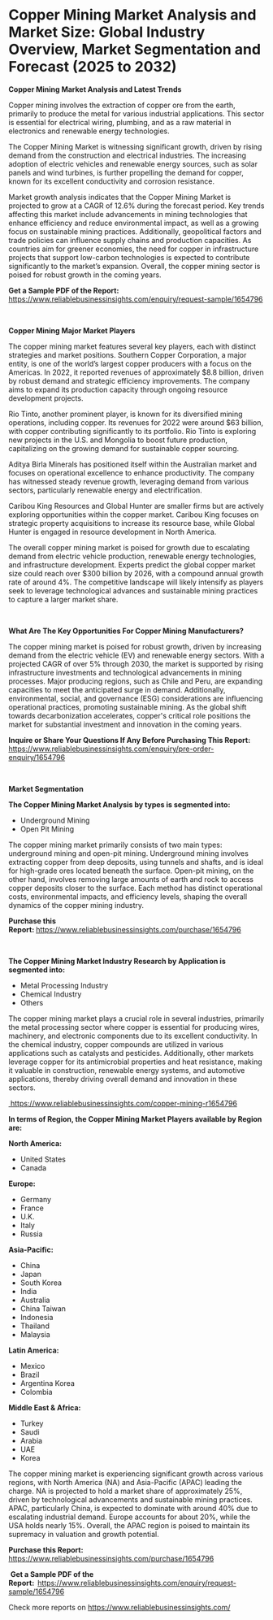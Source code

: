 <p><h1>Copper Mining Market Analysis and Market Size: Global Industry Overview, Market Segmentation and Forecast (2025 to 2032)</h1></p><p><strong>Copper Mining Market Analysis and Latest Trends</strong></p>
<p><p>Copper mining involves the extraction of copper ore from the earth, primarily to produce the metal for various industrial applications. This sector is essential for electrical wiring, plumbing, and as a raw material in electronics and renewable energy technologies.</p><p>The Copper Mining Market is witnessing significant growth, driven by rising demand from the construction and electrical industries. The increasing adoption of electric vehicles and renewable energy sources, such as solar panels and wind turbines, is further propelling the demand for copper, known for its excellent conductivity and corrosion resistance.</p><p>Market growth analysis indicates that the Copper Mining Market is projected to grow at a CAGR of 12.6% during the forecast period. Key trends affecting this market include advancements in mining technologies that enhance efficiency and reduce environmental impact, as well as a growing focus on sustainable mining practices. Additionally, geopolitical factors and trade policies can influence supply chains and production capacities. As countries aim for greener economies, the need for copper in infrastructure projects that support low-carbon technologies is expected to contribute significantly to the market’s expansion. Overall, the copper mining sector is poised for robust growth in the coming years.</p></p>
<p><strong>Get a Sample PDF of the Report:&nbsp;</strong> <a href="https://www.reliablebusinessinsights.com/enquiry/request-sample/1654796?utm_campaign=3084&utm_medium=2&utm_source=Github&utm_content=ia&utm_term=06032025&utm_id=copper-mining">https://www.reliablebusinessinsights.com/enquiry/request-sample/1654796</a></p>
<p>&nbsp;</p>
<p><strong>Copper Mining Major Market Players</strong></p>
<p><p>The copper mining market features several key players, each with distinct strategies and market positions. Southern Copper Corporation, a major entity, is one of the world’s largest copper producers with a focus on the Americas. In 2022, it reported revenues of approximately $8.8 billion, driven by robust demand and strategic efficiency improvements. The company aims to expand its production capacity through ongoing resource development projects.</p><p>Rio Tinto, another prominent player, is known for its diversified mining operations, including copper. Its revenues for 2022 were around $63 billion, with copper contributing significantly to its portfolio. Rio Tinto is exploring new projects in the U.S. and Mongolia to boost future production, capitalizing on the growing demand for sustainable copper sourcing.</p><p>Aditya Birla Minerals has positioned itself within the Australian market and focuses on operational excellence to enhance productivity. The company has witnessed steady revenue growth, leveraging demand from various sectors, particularly renewable energy and electrification.</p><p>Caribou King Resources and Global Hunter are smaller firms but are actively exploring opportunities within the copper market. Caribou King focuses on strategic property acquisitions to increase its resource base, while Global Hunter is engaged in resource development in North America.</p><p>The overall copper mining market is poised for growth due to escalating demand from electric vehicle production, renewable energy technologies, and infrastructure development. Experts predict the global copper market size could reach over $300 billion by 2026, with a compound annual growth rate of around 4%. The competitive landscape will likely intensify as players seek to leverage technological advances and sustainable mining practices to capture a larger market share.</p></p>
<p>&nbsp;</p>
<p><strong>What Are The Key Opportunities For Copper Mining Manufacturers?</strong></p>
<p><p>The copper mining market is poised for robust growth, driven by increasing demand from the electric vehicle (EV) and renewable energy sectors. With a projected CAGR of over 5% through 2030, the market is supported by rising infrastructure investments and technological advancements in mining processes. Major producing regions, such as Chile and Peru, are expanding capacities to meet the anticipated surge in demand. Additionally, environmental, social, and governance (ESG) considerations are influencing operational practices, promoting sustainable mining. As the global shift towards decarbonization accelerates, copper's critical role positions the market for substantial investment and innovation in the coming years.</p></p>
<p><strong>Inquire or Share Your Questions If Any Before Purchasing This Report:</strong> <a href="https://www.reliablebusinessinsights.com/enquiry/pre-order-enquiry/1654796?utm_campaign=3084&utm_medium=2&utm_source=Github&utm_content=ia&utm_term=06032025&utm_id=copper-mining">https://www.reliablebusinessinsights.com/enquiry/pre-order-enquiry/1654796</a></p>
<p>&nbsp;</p>
<p><strong>Market Segmentation</strong></p>
<p><strong>The Copper Mining Market Analysis by types is segmented into:</strong></p>
<p><ul><li>Underground Mining</li><li>Open Pit Mining</li></ul></p>
<p><p>The copper mining market primarily consists of two main types: underground mining and open-pit mining. Underground mining involves extracting copper from deep deposits, using tunnels and shafts, and is ideal for high-grade ores located beneath the surface. Open-pit mining, on the other hand, involves removing large amounts of earth and rock to access copper deposits closer to the surface. Each method has distinct operational costs, environmental impacts, and efficiency levels, shaping the overall dynamics of the copper mining industry.</p></p>
<p><strong>Purchase this Report:&nbsp;</strong><a href="https://www.reliablebusinessinsights.com/purchase/1654796?utm_campaign=3084&utm_medium=2&utm_source=Github&utm_content=ia&utm_term=06032025&utm_id=copper-mining">https://www.reliablebusinessinsights.com/purchase/1654796</a></p>
<p>&nbsp;</p>
<p><strong>The Copper Mining Market Industry Research by Application is segmented into:</strong></p>
<p><ul><li>Metal Processing Industry</li><li>Chemical Industry</li><li>Others</li></ul></p>
<p><p>The copper mining market plays a crucial role in several industries, primarily the metal processing sector where copper is essential for producing wires, machinery, and electronic components due to its excellent conductivity. In the chemical industry, copper compounds are utilized in various applications such as catalysts and pesticides. Additionally, other markets leverage copper for its antimicrobial properties and heat resistance, making it valuable in construction, renewable energy systems, and automotive applications, thereby driving overall demand and innovation in these sectors.</p></p>
<p><a href="https://www.reliablebusinessinsights.com/copper-mining-r1654796?utm_campaign=3084&utm_medium=2&utm_source=Github&utm_content=ia&utm_term=06032025&utm_id=copper-mining">&nbsp;https://www.reliablebusinessinsights.com/copper-mining-r1654796</a></p>
<p><strong>In terms of Region, the Copper Mining Market Players available by Region are:</strong></p>
<p>
    <p> <strong> North America: </strong>
        <ul>
            <li>United States</li>
            <li>Canada</li>
        </ul>
        </p> 
    <p> <strong> Europe: </strong>
        <ul>
            <li>Germany</li>
            <li>France</li>
            <li>U.K.</li>
            <li>Italy</li>
            <li>Russia</li>
        </ul>
        </p> 
    <p> <strong> Asia-Pacific: </strong>
        <ul>
            <li>China</li>
            <li>Japan</li>
            <li>South Korea</li>
            <li>India</li>
            <li>Australia</li>
            <li>China Taiwan</li>
            <li>Indonesia</li>
            <li>Thailand</li>
            <li>Malaysia</li>
        </ul>
        </p> 
    <p> <strong> Latin America: </strong>
        <ul>
            <li>Mexico</li>
            <li>Brazil</li>
            <li>Argentina Korea</li>
            <li>Colombia</li>
        </ul>
        </p> 
    <p> <strong> Middle East & Africa: </strong>
        <ul>
            <li>Turkey</li>
            <li>Saudi</li>
            <li>Arabia</li>
            <li>UAE</li>
            <li>Korea</li>
        </ul>
    </p>
    </p>
<p><p>The copper mining market is experiencing significant growth across various regions, with North America (NA) and Asia-Pacific (APAC) leading the charge. NA is projected to hold a market share of approximately 25%, driven by technological advancements and sustainable mining practices. APAC, particularly China, is expected to dominate with around 40% due to escalating industrial demand. Europe accounts for about 20%, while the USA holds nearly 15%. Overall, the APAC region is poised to maintain its supremacy in valuation and growth potential.</p></p>
<p><strong>Purchase this Report: </strong><a href="https://www.reliablebusinessinsights.com/purchase/1654796?utm_campaign=3084&utm_medium=2&utm_source=Github&utm_content=ia&utm_term=06032025&utm_id=copper-mining">https://www.reliablebusinessinsights.com/purchase/1654796</a></p>
<p>&nbsp;<strong>Get a Sample PDF of the Report:&nbsp;&nbsp;</strong><a href="https://www.reliablebusinessinsights.com/enquiry/request-sample/1654796?utm_campaign=3084&utm_medium=2&utm_source=Github&utm_content=ia&utm_term=06032025&utm_id=copper-mining">https://www.reliablebusinessinsights.com/enquiry/request-sample/1654796</a></p>
<p><strong></strong></p>
<p>Check more reports on <a href="https://www.reliablebusinessinsights.com/?utm_campaign=3084&utm_medium=2&utm_source=Github&utm_content=ia&utm_term=06032025&utm_id=copper-mining">https://www.reliablebusinessinsights.com/</a></p>